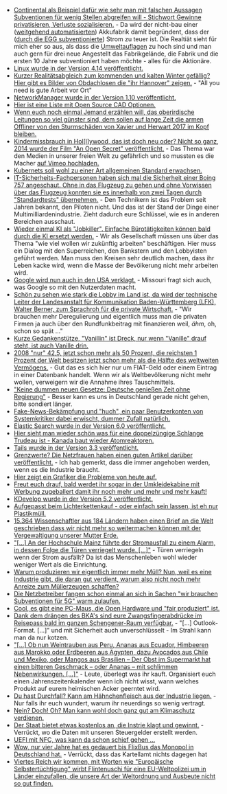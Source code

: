 * [Continental als Beispiel dafür wie sehr man mit falschen Aussagen Subventionen für wenig Stellen abgreifen will - Stichwort Gewinne privatisieren, Verluste sozialisieren.](https://www.golem.de/news/deutschland-zu-teuer-continental-wuerde-akkus-nicht-in-deutschland-bauen-1711-131106.html) - Da wird der nicht-bau einer ([weitgehend automatisierten](https://forum.golem.de/kommentare/automobil/e-autos-continental-wuerde-akkus-nicht-in-deutschland-bauen/strom-zu-teuer/113609,4948168,4948168,read.html#msg-4948168)) Akkufabrik damit begründent, dass der ([durch die EGG subventionierte](https://forum.golem.de/kommentare/automobil/e-autos-continental-wuerde-akkus-nicht-in-deutschland-bauen/strom-zu-teuer/113609,4948168,4948168,read.html#msg-4948168)) Strom zu teuer ist. Die Realtiät sieht für mich eher so aus, als dass die [Umweltauflagen](https://forum.golem.de/kommentare/automobil/e-autos-continental-wuerde-akkus-nicht-in-deutschland-bauen/akkumulatorenherstellung-und-deutschland/113609,4948185,4948185,read.html#msg-4948185) zu hoch sind und man auch gern für drei neue Angestellt das Fabrikgelände, die Fabrik und die ersten 10 Jahre subventioniert haben möchte - alles für die Aktionäre.
* [Linux wurde in der Version 4.14 veröffentlicht.](https://www.pro-linux.de/news/1/25326/linux-kernel-414-freigegeben.html)
* [Kurzer Realitätsabgleich zum kommenden und kalten Winter gefällig? Hier gibt es Bilder von Obdachlosen die "ihr Hannover" zeigen.](https://www.heise.de/foto/meldung/Perspektivwechsel-Wohnungslose-fotografieren-ihre-Stadt-3888428.html) - "All you need is gute Arbeit vor Ort"
* [NetworkManager wurde in der Version 1.10 veröffentlicht.](https://www.pro-linux.de/news/1/25328/networkmanager-110-erschienen.html)
* [Hier ist eine Liste mit Open Source CAD Optionen.](https://opensource.com/alternatives/autocad)
* [Wenn euch noch einmal Jemand erzählen will, das oberirdische Leitungen so viel günster sind, dem sollen auf lange Zeit die armen Offliner von den Sturmschäden von Xavier und Herwart 2017 im Kopf bleiben.](https://www.golem.de/news/xavier-und-herwart-harte-geduldsprobe-fuer-telekom-kunden-nach-sturmschaeden-1711-131123.html)
* [Kindermissbrauch in Hol[l]ywood, das ist doch neu oder? Nicht so ganz, 2014 wurde der Film "An Open Secret" veröffentlicht.](https://en.wikipedia.org/wiki/An_Open_Secret) - Das Thema war den Medien in unserer freien Welt zu gefährlich und so mussten es die Macher [auf Vimeo hochladen.](https://vimeo.com/142444429)
* [Kubernets soll wohl zu einer Art allgemeinen Standard erwachsen.](https://www.golem.de/news/cloud-native-computing-foundation-kubernetes-soll-interoperabler-werden-1711-131119.html)
* [IT-Sicherheits-Fachpersonen haben sich mal die Sicherheit einer Boing 757 angeschaut. Ohne in das Flugzeug zu gehen und ohne Vorwissen über das Flugzeug konnten sie es innerhalb von zwei Tagen durch "Standardtests" übernehmen.](https://blog.fefe.de/?ts=a4f4833b) - Den Technikern ist das Problem seit Jahren bekannt, den Piloten nicht. Und das ist der Stand der Dinge einer Multimilliardenindustrie. Zieht dadurch eure Schlüssel, wie es in anderen Bereichen ausschaut.
* [Wieder einmal KI als "Jobkiller". Einfache Bürotätigkeiten können bald durch die KI ersetzt werden.](https://www.heise.de/newsticker/meldung/Chinesischer-Tech-Investor-Lee-warnt-vor-baldigem-Verlust-von-Buero-Arbeitsplaetzen-3887385.html) - Wir als Gesellschaft müssen uns über das Thema "wie viel wollen wir zukünftig arbeiten" beschäftigen. Hier muss ein Dialog mit den Superreichen, den Bankstern und den Lobbyisten geführt werden. Man muss den Kreisen sehr deutlich machen, dass ihr Leben kacke wird, wenn die Masse der Bevölkerung nicht mehr arbeiten wird.
* [Google wird nun auch in den USA verklagt.](https://www.heise.de/newsticker/meldung/Missouris-Justiz-ermittelt-gegen-Google-3889489.html) - Missouri fragt sich auch, was Google so mit den Nutzerdaten macht.
* [Schön zu sehen wie stark die Lobby im Land ist, da wird der technische Leiter der Landesanstalt für Kommunikation Baden-Württemberg (LFK), Walter Berner, zum Sprachroh für die private Wirtschaft.](https://www.golem.de/news/lfk-5g-macht-personalisiertes-radio-moeglich-1711-131136.html) - "Wir brauchen mehr Deregulierung und eigentlich muss man die privaten Firmen ja auch über den Rundfunkbeitrag mit finanzieren weil, *ähm*, oh, schon so spät ..."
* [Kurze Gedankenstütze, "Vanillin" ist Dreck, nur wenn "Vanille" drauf steht, ist auch Vanille drin.](https://netzfrauen.org/2017/11/14/plaetzchen/)
* [2008 "nur" 42,5, jetzt schon mehr als 50 Prozent, die reichsten 1 Prozent der Welt besitzen jetzt schon mehr als die Hälfte des weltweiten Vermögens.](https://www.heise.de/tp/features/Die-reichsten-1-Prozent-besitzen-mehr-als-50-Prozent-des-globalen-Vermoegens-3890296.html) - Gut das es sich hier nur um FIAT-Geld oder einem Eintrag in einer Datenbank handelt. Wenn wir als Weltbevölkerung nicht mehr wollen, verweigern wir die Annahme ihres Tauschmittels.
* ["Keine dummen neuen Gesetze: Deutsche genießen Zeit ohne Regierung"](http://www.der-postillon.com/2017/11/sondierung.html) - Besser kann es uns in Deutschland gerade nicht gehen, bitte sondiert länger.
* [Fake-News-Bekämpfung und "huch", ein paar Benutzerkonten von Systemkritiker dabei erwischt, dummer Zufall natürlich.](https://blog.fefe.de/?ts=a4f5d7b1)
* [Elastic Search wurde in der Version 6.0 veröffentlicht.](https://www.heise.de/ix/meldung/Elastic-Stack-6-0-mit-neuen-Funktionen-3890258.html)
* [Hier sieht man wieder schön was für eine doppelzüngige Schlange Trudeau ist - Kanada baut wieder Atomreaktoren.](https://www.heise.de/newsticker/meldung/Kanada-macht-ersten-Schritt-zur-Zulassung-von-Kernreaktoren-der-vierten-Generation-3889820.html)
* [Tails wurde in der Version 3.3 veröffentlicht.](https://www.pro-linux.de/news/1/25336/tails-33-freigegeben.html)
* [Grenzwerte? Die Netzfrauen haben einen guten Artikel darüber veröffentlicht.](https://netzfrauen.org/2017/11/15/53670/) - Ich hab gemerkt, dass die immer angehoben werden, wenn es die Industrie braucht.
* [Hier zeigt ein Grafiker die Probleme von heute auf.](https://www.boredpanda.com/amazing-new-illustrations-by-gunduz-aghayev-share/)
* [Freut euch drauf, bald werdet ihr sogar in der Umkleidekabine mit Werbung zugeballert damit ihr noch mehr und mehr und mehr kauft!](https://www.heise.de/newsticker/meldung/Der-digitale-Offline-Handel-Chinesischer-Online-Riese-Alibaba-digitalisiert-Laeden-3890669.html)
* [KDevelop wurde in der Version 5.2 veröffentlicht.](https://www.pro-linux.de/news/1/25340/kdevelop-52-vorgestellt.html)
* [Aufgepasst beim Lichterkettenkauf - oder einfach sein lassen, ist eh nur Plastikmüll.](https://www.heise.de/make/meldung/Lebensgefahr-zu-Weihnachten-Trotz-EU-Warnung-gefaehrliche-Lichterketten-im-Handel-3888611.html)
* [15.364 Wissenschaftler aus 184 Ländern haben einen Brief an die Welt geschrieben dass wir nicht mehr so weitermachen können mit der Vergewaltigung unserer Mutter Erde.](http://www.sonnenseite.com/de/zukunft/brandbrief-15.000-forscher-richten-eine-warnung-an-die-menschheit.html)
* ["[...] An der Hochschule Mainz führte der Stromausfall zu einem Alarm, in dessen Folge die Türen verriegelt wurde. [...]"](https://blog.fefe.de/?ts=a4f3a157) - Türen verriegeln wenn der Strom ausfällt? Da ist das Menschenleben wohl wieder weniger Wert als die Einrichtung.
* [Warum produzieren wir eigentlich immer mehr Müll? Nun, weil es eine Industrie gibt, die daran gut verdient, warum also nicht noch mehr Anreize zum Müllerzeugen schaffen?](https://netzfrauen.org/2017/11/16/muelltonne/)
* [Die Netzbetreiber fangen schon einmal an sich in Sachen "wir brauchen Subventionen für 5G" warm zulaufen.](https://www.golem.de/news/bt-fuer-betreiber-ist-5g-ein-gewaltiges-upgrade-des-netzwerks-1711-131174.html)
* [Cool, es gibt eine PC-Maus, die Open Hardware und "fair produziert" ist.](https://www.pro-linux.de/news/1/25342/faire-maus-als-open-hardware.html)
* [Dank dem drängen des BKA's sind eure Zwangsfingerabdrücke im Reisepass bald im ganzen Schengener-Raum verfügbar.](https://www.heise.de/newsticker/meldung/BKA-Chef-Deutsche-Fingerabdruecke-kommen-nach-Schengen-3891722.html) - "[...] Outlook-Format. [...]" und mit Sicherheit auch unverschlüsselt - Im Strahl kann man da nur kotzen.
* ["[...] Ob nun Weintrauben aus Peru, Ananas aus Ecuador, Himbeeren aus Marokko oder Erdbeeren aus Ägypten, dazu Avocados aus Chile und Mexiko, oder Mangos aus Brasilien – Der Obst im Supermarkt hat einen bitteren Geschmack – oder  Ananas – mit schlimmen Nebenwirkungen. [...]"](https://netzfrauen.org/2017/11/16/cop23/) - Leute, überlegt was ihr kauft. Organisiert euch einen Jahrenszeitenkalender wenn ich nicht wisst, wann welches Produkt auf eurem heimischen Acker geerntet wird.
* [Du hast Durchfall? Kann am Hähnchenfleisch aus der Industrie liegen.](https://netzfrauen.org/2017/11/15/53673/) - Nur falls ihr euch wundert, warum ihr neuerdings so wenig vertragt.
* [Nein? Doch! Oh? Man kann wohl doch ganz gut am Klimaschutz verdienen.](http://www.tagesspiegel.de/politik/geheime-bdi-studie-auch-industrie-erwartet-wachstum-durch-klimaschutz/20583830.html)
* [Der Staat bietet etwas kostenlos an, die Instrie klagt und gewinnt.](https://www.lto.de/recht/nachrichten/n/lg-bonn-16o2116-wetter-app-deutscher-wetterdienst-wettbewerbsrechtlich-unzulaessig/) - Verrückt, wo die Daten mit unseren Steuergelder erstellt werden.
* [UEFI mit NFC, was kann da schon schief gehen ...](https://www.heise.de/newsticker/meldung/UEFI-soll-NFC-lernen-3891140.html)
* [Wow, nur vier Jahre hat es gedauert bis FlixBus das Monopol in Deutschland hat.](https://www.heise.de/tp/features/Flix-in-die-USA-3889498.html) - Verrückt, dass das Kartellamt nichts dagegen hat
* [Viertes Reich wir kommen, mit Worten wie "Europäische Selbstertüchtigung" wirbt Flintenuschi für eine EU-Weltpolizei um in Länder einzufallen, die unsere Art der Weltordnung und Ausbeute nicht so gut finden.](https://peds-ansichten.de/2017/11/was-die-militarisierung-der-eu-mit-stefan-kornelius-zu-tun-hat/)
